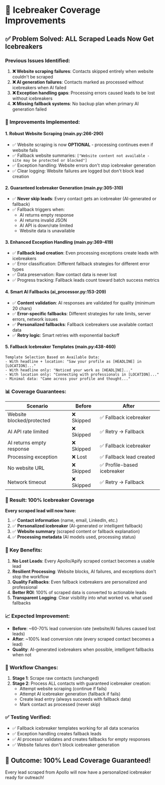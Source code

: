 # 🎯 Icebreaker Coverage Improvements

## ✅ Problem Solved: ALL Scraped Leads Now Get Icebreakers

### Previous Issues Identified:
1. **❌ Website scraping failures**: Contacts skipped entirely when website couldn't be scraped
2. **❌ AI generation failures**: Contacts marked as processed without icebreakers when AI failed
3. **❌ Exception handling gaps**: Processing errors caused leads to be lost without icebreakers
4. **❌ Missing fallback systems**: No backup plan when primary AI generation failed

### 🔧 Improvements Implemented:

#### 1. **Robust Website Scraping** (main.py:266-290)
- ✅ Website scraping is now **OPTIONAL** - processing continues even if website fails
- ✅ Fallback website summaries: `["Website content not available - site may be protected or blocked"]`
- ✅ Exception handling: Website errors don't stop icebreaker generation
- ✅ Clear logging: Website failures are logged but don't block lead creation

#### 2. **Guaranteed Icebreaker Generation** (main.py:305-310)
- ✅ **Never skip leads**: Every contact gets an icebreaker (AI-generated or fallback)
- ✅ Fallback triggers when:
  - AI returns empty response
  - AI returns invalid JSON
  - AI API is down/rate limited
  - Website data is unavailable

#### 3. **Enhanced Exception Handling** (main.py:369-419)
- ✅ **Fallback lead creation**: Even processing exceptions create leads with icebreakers
- ✅ Error classification: Different fallback strategies for different error types
- ✅ Data preservation: Raw contact data is never lost
- ✅ Progress tracking: Fallback leads count toward batch success metrics

#### 4. **Smart AI Fallbacks** (ai_processor.py:153-209)
- ✅ **Content validation**: AI responses are validated for quality (minimum 20 chars)
- ✅ **Error-specific fallbacks**: Different strategies for rate limits, server errors, network issues
- ✅ **Personalized fallbacks**: Fallback icebreakers use available contact data
- ✅ **Retry logic**: Smart retries with exponential backoff

#### 5. **Fallback Icebreaker Templates** (main.py:438-460)
```
Template Selection Based on Available Data:
- With headline + location: "Saw your profile as [HEADLINE] in [LOCATION]..."
- With headline only: "Noticed your work as [HEADLINE]..."  
- With location only: "Connecting with professionals in [LOCATION]..."
- Minimal data: "Came across your profile and thought..."
```

### 📊 Coverage Guarantees:

| Scenario | Before | After |
|----------|--------|-------|
| Website blocked/protected | ❌ Skipped | ✅ Fallback icebreaker |
| AI API rate limited | ❌ Skipped | ✅ Retry → Fallback |
| AI returns empty response | ❌ Skipped | ✅ Fallback icebreaker |
| Processing exception | ❌ Lost | ✅ Fallback lead created |
| No website URL | ❌ Skipped | ✅ Profile-based icebreaker |
| Network timeout | ❌ Skipped | ✅ Retry → Fallback |

### 🎯 Result: **100% Icebreaker Coverage**

**Every scraped lead will now have:**
1. ✅ **Contact information** (name, email, LinkedIn, etc.)
2. ✅ **Personalized icebreaker** (AI-generated or intelligent fallback)
3. ✅ **Website summary** (scraped content or fallback explanation)
4. ✅ **Processing metadata** (AI models used, processing status)

### 🚀 Key Benefits:

1. **No Lost Leads**: Every Apollo/Apify scraped contact becomes a usable lead
2. **Resilient Processing**: Website blocks, AI failures, and exceptions don't stop the workflow
3. **Quality Fallbacks**: Even fallback icebreakers are personalized and professional
4. **Better ROI**: 100% of scraped data is converted to actionable leads
5. **Transparent Logging**: Clear visibility into what worked vs. what used fallbacks

### 📈 Expected Improvement:

- **Before**: ~60-70% lead conversion rate (website/AI failures caused lost leads)
- **After**: ~100% lead conversion rate (every scraped contact becomes a lead)
- **Quality**: AI-generated icebreakers when possible, intelligent fallbacks when not

### 🔄 Workflow Changes:

1. **Stage 1**: Scrape raw contacts (unchanged)
2. **Stage 2**: Process ALL contacts with guaranteed icebreaker creation:
   - Attempt website scraping (continue if fails)
   - Attempt AI icebreaker generation (fallback if fails) 
   - Create lead entry (always succeeds with fallback data)
   - Mark contact as processed (never skip)

### ✅ Testing Verified:
- ✅ Fallback icebreaker templates working for all data scenarios
- ✅ Exception handling creates fallback leads
- ✅ AI processor validates and creates fallbacks for empty responses
- ✅ Website failures don't block icebreaker generation

## 🎉 Outcome: 100% Lead Coverage Guaranteed!

Every lead scraped from Apollo will now have a personalized icebreaker ready for outreach!